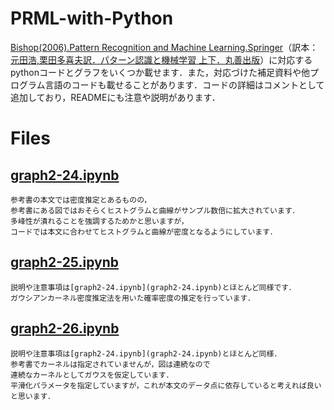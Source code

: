 # PRML-with-Python
[Bishop(2006).Pattern Recognition and Machine Learning.Springer](https://www.microsoft.com/en-us/research/publication/pattern-recognition-machine-learning/)（訳本：[元田浩,栗田多喜夫訳．パターン認識と機械学習 上下．丸善出版](https://www.amazon.co.jp/%E3%83%91%E3%82%BF%E3%83%BC%E3%83%B3%E8%AA%8D%E8%AD%98%E3%81%A8%E6%A9%9F%E6%A2%B0%E5%AD%A6%E7%BF%92-%E4%B8%8A-C-M-%E3%83%93%E3%82%B7%E3%83%A7%E3%83%83%E3%83%97/dp/4621061224/ref=sr_1_1?adgrpid=127345571705&hvadid=655072144057&hvdev=c&hvqmt=b&hvtargid=kwd-308831990579&hydadcr=4073_13322143&jp-ad-ap=0&keywords=%E3%83%91%E3%82%BF%E3%83%BC%E3%83%B3%E8%AA%8D%E8%AD%98%E3%81%A8%E6%A9%9F%E6%A2%B0%E5%AD%A6%E7%BF%92&qid=1681890471&s=books&sr=1-1)）に対応するpythonコードとグラフをいくつか載せます．また，対応づけた補足資料や他プログラム言語のコードも載せることがあります．コードの詳細はコメントとして追加しており，READMEにも注意や説明があります．

# Files
## [graph2-24.ipynb](/graph2-24.ipynb)
    参考書の本文では密度推定とあるものの，
    参考書にある図ではおそらくヒストグラムと曲線がサンプル数倍に拡大されています．
    多峰性が潰れることを強調するためかと思いますが，
    コードでは本文に合わせてヒストグラムと曲線が密度となるようにしています．

## [graph2-25.ipynb](/graph2-25.ipynb)
    説明や注意事項は[graph2-24.ipynb](graph2-24.ipynb)とほとんど同様です．
    ガウシアンカーネル密度推定法を用いた確率密度の推定を行っています．

## [graph2-26.ipynb](/graph2-26.ipynb)
    説明や注意事項は[graph2-24.ipynb](graph2-24.ipynb)とほとんど同様．
    参考書でカーネルは指定されていませんが，図は連続なので
    連続なカーネルとしてガウスを仮定しています．
    平滑化パラメータを指定していますが，これが本文のデータ点に依存していると考えれば良いと思います．
